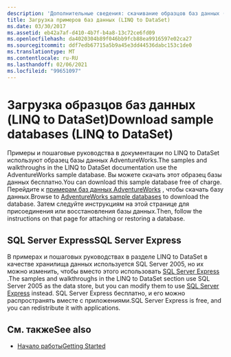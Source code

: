 ```yaml
---
description: 'Дополнительные сведения: скачивание образцов баз данных (LINQ to DataSet)'
title: Загрузка примеров баз данных (LINQ to DataSet)
ms.date: 03/30/2017
ms.assetid: eb42a7af-d410-4b7f-b4a8-13c72ce6fd09
ms.openlocfilehash: da4020304b89f046bb9fcb88ea9916597e02ca27
ms.sourcegitcommit: ddf7edb67715a5b9a45e3dd44536dabc153c1de0
ms.translationtype: MT
ms.contentlocale: ru-RU
ms.lasthandoff: 02/06/2021
ms.locfileid: "99651097"
---
```

# <a name="download-sample-databases-linq-to-dataset"></a><span data-ttu-id="1966d-103">Загрузка образцов баз данных (LINQ to DataSet)</span><span class="sxs-lookup"><span data-stu-id="1966d-103">Download sample databases (LINQ to DataSet)</span></span>

<span data-ttu-id="1966d-104">Примеры и пошаговые руководства в документации по LINQ to DataSet используют образец базы данных AdventureWorks.</span><span class="sxs-lookup"><span data-stu-id="1966d-104">The samples and walkthroughs in the LINQ to DataSet documentation use the AdventureWorks sample database.</span></span> <span data-ttu-id="1966d-105">Вы можете скачать этот образец базы данных бесплатно.</span><span class="sxs-lookup"><span data-stu-id="1966d-105">You can download this sample database free of charge.</span></span> <span data-ttu-id="1966d-106">Перейдите к [примерам баз данных AdventureWorks](https://github.com/Microsoft/sql-server-samples/releases/tag/adventureworks) , чтобы скачать базу данных.</span><span class="sxs-lookup"><span data-stu-id="1966d-106">Browse to [AdventureWorks sample databases](https://github.com/Microsoft/sql-server-samples/releases/tag/adventureworks) to download the database.</span></span> <span data-ttu-id="1966d-107">Затем следуйте инструкциям на этой странице для присоединения или восстановления базы данных.</span><span class="sxs-lookup"><span data-stu-id="1966d-107">Then, follow the instructions on that page for attaching or restoring a database.</span></span>
  
## <a name="sql-server-express"></a><span data-ttu-id="1966d-108">SQL Server Express</span><span class="sxs-lookup"><span data-stu-id="1966d-108">SQL Server Express</span></span>

<span data-ttu-id="1966d-109">В примерах и пошаговых руководствах в разделе LINQ to DataSet в качестве хранилища данных используется SQL Server 2005, но их можно изменить, чтобы вместо этого использовать [SQL Server Express](https://go.microsoft.com/fwlink/?linkid=866658) .</span><span class="sxs-lookup"><span data-stu-id="1966d-109">The samples and walkthroughs in the LINQ to DataSet section use SQL Server 2005 as the data store, but you can modify them to use [SQL Server Express](https://go.microsoft.com/fwlink/?linkid=866658) instead.</span></span> <span data-ttu-id="1966d-110">SQL Server Express бесплатно, и его можно распространять вместе с приложениями.</span><span class="sxs-lookup"><span data-stu-id="1966d-110">SQL Server Express is free, and you can redistribute it with applications.</span></span>
  
## <a name="see-also"></a><span data-ttu-id="1966d-111">См. также</span><span class="sxs-lookup"><span data-stu-id="1966d-111">See also</span></span>

- [<span data-ttu-id="1966d-112">Начало работы</span><span class="sxs-lookup"><span data-stu-id="1966d-112">Getting Started</span></span>](getting-started-linq-to-dataset.md)
